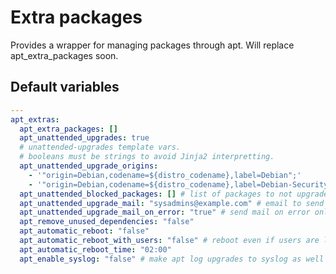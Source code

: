 # Extra packages
Provides a wrapper for managing packages through apt. Will replace apt_extra_packages soon.
<!--TOC-->
<!--ENDTOC-->

<!--ROLEVARS-->
## Default variables
```yaml
---
apt_extras:
  apt_extra_packages: []
  apt_unattended_upgrades: true
  # unattended-upgrades template vars.
  # booleans must be strings to avoid Jinja2 interpretting.
  apt_unattended_upgrade_origins:
    - '"origin=Debian,codename=${distro_codename},label=Debian";'
    - '"origin=Debian,codename=${distro_codename},label=Debian-Security";'
  apt_unattended_blocked_packages: [] # list of packages to not upgrade
  apt_unattended_upgrade_mail: "sysadmins@example.com" # email to send upgrade notifications to
  apt_unattended_upgrade_mail_on_error: "true" # send mail on error only
  apt_remove_unused_dependencies: "false"
  apt_automatic_reboot: "false"
  apt_automatic_reboot_with_users: "false" # reboot even if users are logged in
  apt_automatic_reboot_time: "02:00"  
  apt_enable_syslog: "false" # make apt log upgrades to syslog as well as apt history

```

<!--ENDROLEVARS-->
